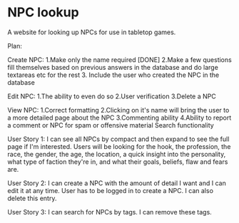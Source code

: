 # NPC lookup

A website for looking up NPCs for use in tabletop games. 

Plan: 

Create NPC:
1.Make only the name required [DONE]
2.Make a few questions fill themselves based on previous answers in the database and do large textareas etc for the rest
3. Include the user who created the NPC in the database

Edit NPC:
1.The ability to even do so
2.User verification
3.Delete a NPC

View NPC:
1.Correct formatting
2.Clicking on it's name will bring the user to a more detailed page about the NPC
3.Commenting ability
4.Ability to report a comment or NPC for spam or offensive material
Search functionality

User Story 1: I can see all NPCs by compact and then expand to see the full page if I'm interested. 
  Users will be looking for the hook, the profession, the race, the gender, the age, the location, a quick insight into the personality, what type of faction they're in, and what their goals, beliefs, flaw and fears are.
  
User Story 2: I can create a NPC with the amount of detail I want and I can edit it at any time. User has to be logged in to create a NPC. I can also delete this entry. 

User Story 3: I can search for NPCs by tags. I can remove these tags.